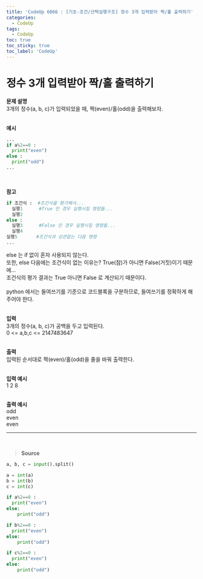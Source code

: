 ```yaml
---
title: 'CodeUp 6066 : [기초-조건/선택실행구조] 정수 3개 입력받아 짝/홀 출력하기'
categories:
  - CodeUp
tags:
  - CodeUp
toc: true
toc_sticky: true
toc_label: 'CodeUp'
---
```


# 정수 3개 입력받아 짝/홀 출력하기

**문제 설명**  
3개의 정수(a, b, c)가 입력되었을 때, 짝(even)/홀(odd)을 출력해보자.  
<br>

**예시**

```python
...
if a%2==0 :
  print("even")
else :
  print("odd")
...
```

<br>

**참고**

```python
if 조건식 :  #조건식을 평가해서...
  실행1      #True 인 경우 실행시킬 명령들...
  실행2
else :
  실행3      #False 인 경우 실행시킬 명령들...
  실행4
실행5       #조건식과 상관없는 다음 명령
...
```

else 는 if 없이 혼자 사용되지 않는다.  
또한, else 다음에는 조건식이 없는 이유는? True(참)가 아니면 False(거짓)이기 때문에...  
조건식의 평가 결과는 True 아니면 False 로 계산되기 때문이다.  
<br>
python 에서는 들여쓰기를 기준으로 코드블록을 구분하므로, 들여쓰기를 정확하게 해주어야 한다.  
<br>

**입력**  
3개의 정수(a, b, c)가 공백을 두고 입력된다.  
0 <= a,b,c <= 2147483647  
<br>

**출력**  
입력된 순서대로 짝(even)/홀(odd)을 줄을 바꿔 출력한다.  
<br>

**입력 예시**  
1 2 8  
<br>

**출력 예시**  
odd  
even  
even

---

<br>

> **Source**

```python
a, b, c = input().split()

a = int(a)
b = int(b)
c = int(c)

if a%2==0 :
  print("even")
else:
    print("odd")

if b%2==0 :
  print("even")
else:
    print("odd")

if c%2==0 :
  print("even")
else:
    print("odd")
```
